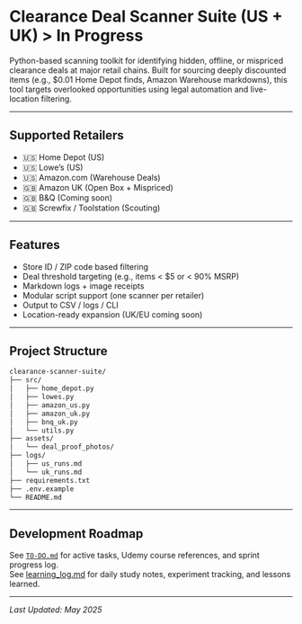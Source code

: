 # Clearance Deal Scanner Suite (US + UK) > In Progress

Python-based scanning toolkit for identifying hidden, offline, or mispriced clearance deals at major retail chains. Built for sourcing deeply discounted items (e.g., $0.01 Home Depot finds, Amazon Warehouse markdowns), this tool targets overlooked opportunities using legal automation and live-location filtering.

---

## Supported Retailers

- 🇺🇸 Home Depot (US)
- 🇺🇸 Lowe’s (US)
- 🇺🇸 Amazon.com (Warehouse Deals)
- 🇬🇧 Amazon UK (Open Box + Mispriced)
- 🇬🇧 B&Q (Coming soon)
- 🇬🇧 Screwfix / Toolstation (Scouting)

---

## Features

- Store ID / ZIP code based filtering
- Deal threshold targeting (e.g., items < $5 or < 90% MSRP)
- Markdown logs + image receipts
- Modular script support (one scanner per retailer)
- Output to CSV / logs / CLI
- Location-ready expansion (UK/EU coming soon)

---

## Project Structure

```bash
clearance-scanner-suite/
├── src/
│   ├── home_depot.py
│   ├── lowes.py
│   ├── amazon_us.py
│   ├── amazon_uk.py
│   ├── bnq_uk.py
│   └── utils.py
├── assets/
│   └── deal_proof_photos/
├── logs/
│   ├── us_runs.md
│   └── uk_runs.md
├── requirements.txt
├── .env.example
└── README.md
```
---

## Development Roadmap

See [`TO-DO.md`](https://github.com/tnauckunas/store_clearance-scanner/blob/ebc46e020b8c6aae7f7539dca761b3b05e8b59be/TO-DO.md) for active tasks, Udemy course references, and sprint progress log.  
See [learning_log.md](https://github.com/tnauckunas/store_clearance-scanner/blob/dfc5517025ac7be0dd03accb8698e2cd18e7d4a6/logs/learning_log.md) for daily study notes, experiment tracking, and lessons learned.

---

_Last Updated: May 2025_
